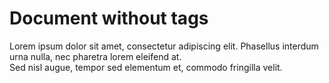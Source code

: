 # Document without tags

Lorem ipsum dolor sit amet, consectetur adipiscing elit. Phasellus interdum urna
nulla, nec pharetra lorem eleifend at.<br />
Sed nisl augue, tempor sed elementum et,
commodo fringilla velit.
